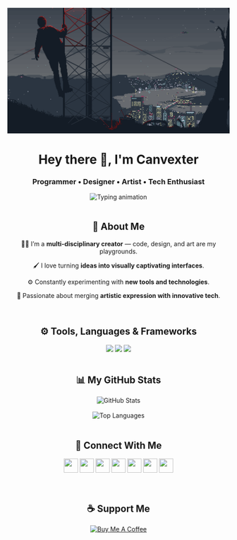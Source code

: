 ![My Banner](source/far_away.gif)


<div align="center">
  
  <h1>Hey there 👋, I'm Canvexter</h1>
  <h3>Programmer • Designer • Artist • Tech Enthusiast</h3>

  <img src="https://readme-typing-svg.herokuapp.com/?lines=Canvexter;Creative+Coder;Designer;Digital+Artist;Tech+Lover&center=true&width=440&height=45&color=00F7FF&vCenter=true" alt="Typing animation" />

</div>

<br />

<h2 align="center">🎨 About Me</h2>
<div align="center">
  <p>👨‍💻 I’m a <strong>multi-disciplinary creator</strong> — code, design, and art are my playgrounds.</p>
  <p>🖌️ I love turning <strong>ideas into visually captivating interfaces</strong>.</p>
  <p>⚙️ Constantly experimenting with <strong>new tools and technologies</strong>.</p>
  <p>🚀 Passionate about merging <strong>artistic expression with innovative tech</strong>.</p>
</div>

<br />

<h2 align="center">⚙️ Tools, Languages & Frameworks</h2>
<div align="center">
  <img src="https://skillicons.dev/icons?i=js,ts,python,java,cpp,bash" />
  <img src="https://skillicons.dev/icons?i=html,css,tailwind,bootstrap,nodejs,express" />
  <img src="https://skillicons.dev/icons?i=mongodb,mysql,vscode,git,figma,blender,linux" />
</div>

<br />

<h2 align="center">📊 My GitHub Stats</h2>
<div align="center">
  <img src="https://github-readme-stats.vercel.app/api?username=canvexter&theme=tokyonight&show_icons=true" alt="GitHub Stats" />
  <br /><br />
  
  <img src="https://github-readme-stats.vercel.app/api/top-langs/?username=canvexter&layout=compact&theme=tokyonight" alt="Top Languages" />
</div>

<br />

<h2 align="center">🔗 Connect With Me</h2>
<div align="center">
    <a href="https://github.com/canvexter"><img src="https://raw.githubusercontent.com/danielcranney/readme-generator/main/public/icons/socials/github.svg" width="32" height="32" /></a>
    <a href="https://instagram.com/canvexter"><img src="https://raw.githubusercontent.com/danielcranney/readme-generator/main/public/icons/socials/instagram.svg" width="32" height="32" /></a>
    <a href="https://linkedin.com/in/canvexter"><img src="https://raw.githubusercontent.com/danielcranney/readme-generator/main/public/icons/socials/linkedin.svg" width="32" height="32" /></a>
    <a href="https://stackoverflow.com/users/canvexter"><img src="https://raw.githubusercontent.com/danielcranney/readme-generator/main/public/icons/socials/stackoverflow.svg" width="32" height="32" /></a>
    <a href="https://x.com/canvexter"><img src="https://raw.githubusercontent.com/danielcranney/readme-generator/main/public/icons/socials/twitter.svg" width="32" height="32" /></a>
    <a href="https://www.youtube.com/@canvexter"><img src="https://raw.githubusercontent.com/danielcranney/readme-generator/main/public/icons/socials/youtube.svg" width="32" height="32" /></a>
    <a href="https://www.threads.net/@canvexter"><img src="https://raw.githubusercontent.com/danielcranney/readme-generator/main/public/icons/socials/threads.svg" width="32" height="32" /></a>
</div>
<br><br>

<h2 align="center">☕ Support Me</h2>
<div align="center">
<a href="https://www.buymeacoffee.com/canvexter"><img src="https://cdn.buymeacoffee.com/buttons/v2/default-yellow.png" width="150" alt="Buy Me A Coffee" /></a>
</div>


